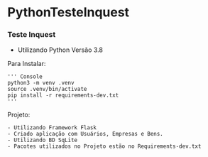 <h1>PythonTesteInquest</h1>

<h3> Teste Inquest </h3>

- Utilizando Python Versão 3.8


Para Instalar:

    ''' Console
    python3 -m venv .venv
    source .venv/bin/activate
    pip install -r requirements-dev.txt
    '''

Projeto:

    - Utilizando Framework Flask
    - Criado aplicação com Usuários, Empresas e Bens.
    - Utilizando BD SqLite
    - Pacotes utilizados no Projeto estão no Requirements-dev.txt